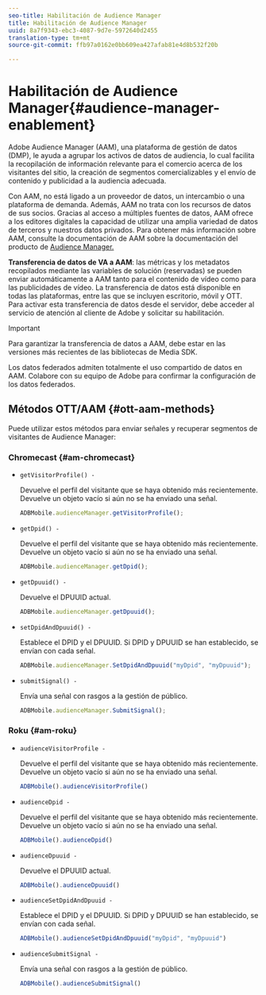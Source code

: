 ```yaml
---
seo-title: Habilitación de Audience Manager
title: Habilitación de Audience Manager
uuid: 8a7f9343-ebc3-4087-9d7e-5972640d2455
translation-type: tm+mt
source-git-commit: ffb97a0162e0bb609ea427afab81e4d8b532f20b

---
```



# Habilitación de Audience Manager{#audience-manager-enablement}

Adobe Audience Manager (AAM), una plataforma de gestión de datos (DMP), le ayuda a agrupar los activos de datos de audiencia, lo cual facilita la recopilación de información relevante para el comercio acerca de los visitantes del sitio, la creación de segmentos comercializables y el envío de contenido y publicidad a la audiencia adecuada.

Con AAM, no está ligado a un proveedor de datos, un intercambio o una plataforma de demanda. Además, AAM no trata con los recursos de datos de sus socios. Gracias al acceso a múltiples fuentes de datos, AAM ofrece a los editores digitales la capacidad de utilizar una amplia variedad de datos de terceros y nuestros datos privados. Para obtener más información sobre AAM, consulte la documentación de AAM sobre la documentación del producto de [Audience Manager.](https://docs-author.corp.adobe.com/content/help/en/audience-manager/user-guide/aam-home.html)

**Transferencia de datos de VA a AAM**: las métricas y los metadatos recopilados mediante las variables de solución (reservadas) se pueden enviar automáticamente a AAM tanto para el contenido de vídeo como para las publicidades de vídeo. La transferencia de datos está disponible en todas las plataformas, entre las que se incluyen escritorio, móvil y OTT. Para activar esta transferencia de datos desde el servidor, debe acceder al servicio de atención al cliente de Adobe y solicitar su habilitación.

>[!IMPORTANT]
>
>Para garantizar la transferencia de datos a AAM, debe estar en las versiones más recientes de las bibliotecas de Media SDK.

Los datos federados admiten totalmente el uso compartido de datos en AAM. Colabore con su equipo de Adobe para confirmar la configuración de los datos federados.

## Métodos OTT/AAM {#ott-aam-methods}

Puede utilizar estos métodos para enviar señales y recuperar segmentos de visitantes de Audience Manager:

### Chromecast {#am-chromecast}

* `getVisitorProfile() -`

   Devuelve el perfil del visitante que se haya obtenido más recientemente. Devuelve un objeto vacío si aún no se ha enviado una señal.

   ```js
   ADBMobile.audienceManager.getVisitorProfile();
   ```

* `getDpid() -`

   Devuelve el perfil del visitante que se haya obtenido más recientemente. Devuelve un objeto vacío si aún no se ha enviado una señal.

   ```js
   ADBMobile.audienceManager.getDpid();
   ```

* `getDpuuid() -`

   Devuelve el DPUUID actual.

   ```js
   ADBMobile.audienceManager.getDpuuid();
   ```

* `setDpidAndDpuuid() -`

   Establece el DPID y el DPUUID. Si DPID y DPUUID se han establecido, se envían con cada señal.

   ```js
   ADBMobile.audienceManager.SetDpidAndDpuuid("myDpid", "myDpuuid");
   ```

* `submitSignal() -`

   Envía una señal con rasgos a la gestión de público.

   ```js
   ADBMobile.audienceManager.SubmitSignal();
   ```

### Roku {#am-roku}

* `audienceVisitorProfile -`

   Devuelve el perfil del visitante que se haya obtenido más recientemente. Devuelve un objeto vacío si aún no se ha enviado una señal.

   ```js
   ADBMobile().audienceVisitorProfile()
   ```

* `audienceDpid -`

   Devuelve el perfil del visitante que se haya obtenido más recientemente. Devuelve un objeto vacío si aún no se ha enviado una señal.

   ```js
   ADBMobile().audienceDpid()
   ```

* `audienceDpuuid -`

   Devuelve el DPUUID actual.

   ```js
   ADBMobile().audienceDpuuid()
   ```

* `audienceSetDpidAndDpuuid -`

   Establece el DPID y el DPUUID. Si DPID y DPUUID se han establecido, se envían con cada señal.

   ```js
   ADBMobile().audienceSetDpidAndDpuuid("myDpid", "myDpuuid")
   ```

* `audienceSubmitSignal -`

   Envía una señal con rasgos a la gestión de público.

   ```js
   ADBMobile().audienceSubmitSignal()
   ```

